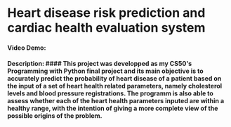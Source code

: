 # Heart disease risk prediction and cardiac health evaluation system
#### Video Demo:  <URL HERE>
#### Description: #### This project was developped as my CS50's Programming with Python final project and its main objective is to accurately predict the probability of heart disease of a patient based on the input of a set of heart health related parameters, namely cholesterol levels and blood pressure registrations. The programm is also able to assess whether each of the heart health parameters inputed are within a healthy range, with the intention of giving a more complete view of the possible origins of the problem.

